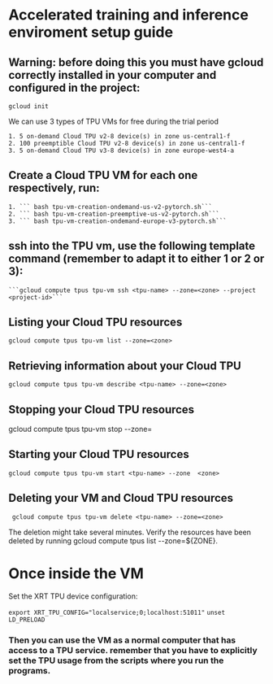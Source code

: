 # Accelerated training and inference enviroment setup guide

## Warning: before doing this you must have gcloud correctly installed in your computer and configured in the project:

``` gcloud init ```


We can use 3 types of TPU VMs for free during the trial period

    1. 5 on-demand Cloud TPU v2-8 device(s) in zone us-central1-f
    2. 100 preemptible Cloud TPU v2-8 device(s) in zone us-central1-f
    3. 5 on-demand Cloud TPU v3-8 device(s) in zone europe-west4-a
 
## Create a Cloud TPU VM for each one respectively, run:
	1. ``` bash tpu-vm-creation-ondemand-us-v2-pytorch.sh```
	2. ``` bash tpu-vm-creation-preemptive-us-v2-pytorch.sh```
	3. ``` bash tpu-vm-creation-ondemand-europe-v3-pytorch.sh```


## ssh into the TPU vm, use the following template command (remember to adapt it to either 1 or 2 or 3):

	```gcloud compute tpus tpu-vm ssh <tpu-name> --zone=<zone> --project <project-id>```


## Listing your Cloud TPU resources

``` gcloud compute tpus tpu-vm list --zone=<zone> ```

## Retrieving information about your Cloud TPU

``` gcloud compute tpus tpu-vm describe <tpu-name> --zone=<zone>  ```

## Stopping your Cloud TPU resources

gcloud compute tpus tpu-vm stop <tpu-name> --zone=<zone>


## Starting your Cloud TPU resources

```gcloud compute tpus tpu-vm start <tpu-name> --zone  <zone> ```

## Deleting your VM and Cloud TPU resources

``` gcloud compute tpus tpu-vm delete <tpu-name> --zone=<zone>```

The deletion might take several minutes. Verify the resources have been deleted by running gcloud compute tpus list --zone=${ZONE}.

# Once inside the VM

Set the XRT TPU device configuration:

``` export XRT_TPU_CONFIG="localservice;0;localhost:51011" ```
``` unset LD_PRELOAD ```

### Then you can use the VM as a normal computer that has access to a TPU service. remember that you have to explicitly set the TPU usage from the scripts where you run the programs. 


